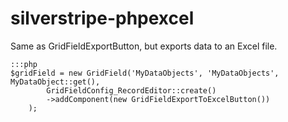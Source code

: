 silverstripe-phpexcel
=====================

Same as GridFieldExportButton, but exports data to an Excel file.

	:::php
	$gridField = new GridField('MyDataObjects', 'MyDataObjects', MyDataObject::get(), 
			GridFieldConfig_RecordEditor::create()
			->addComponent(new GridFieldExportToExcelButton())
		);
